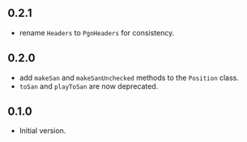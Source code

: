 ## 0.2.1

- rename `Headers` to `PgnHeaders` for consistency.

## 0.2.0

- add `makeSan` and `makeSanUnchecked` methods to the `Position` class.
- `toSan` and `playToSan` are now deprecated.

## 0.1.0

- Initial version.

